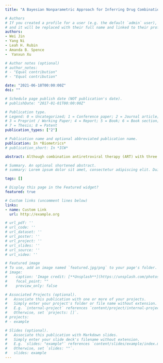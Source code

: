 ```yaml
---
title: "A Bayesian Nonparametric Approach for Inferring Drug Combination Effects on Mental Health in People with HIV"

# Authors
# If you created a profile for a user (e.g. the default `admin` user), write the username (folder name) here 
# and it will be replaced with their full name and linked to their profile.
authors:
- Wei Jin
- Yang Ni
- Leah H. Rubin
- Amanda B. Spence
-  Yanxun Xu

# Author notes (optional)
# author_notes:
# - "Equal contribution"
# - "Equal contribution"

date: "2021-06-18T00:00:00Z"
doi: ""

# Schedule page publish date (NOT publication's date).
# publishDate: "2017-01-01T00:00:00Z"

# Publication type.
# Legend: 0 = Uncategorized; 1 = Conference paper; 2 = Journal article;
# 3 = Preprint / Working Paper; 4 = Report; 5 = Book; 6 = Book section;
# 7 = Thesis; 8 = Patent
publication_types: ["2"]

# Publication name and optional abbreviated publication name.
publication: In *Biometrics*
# publication_short: In *ICW*

abstract: Although combination antiretroviral therapy (ART) with three or more drugs is highly effective in suppressing viral load for people with HIV (human immunodeficiency virus), many ART agents may exacerbate mental health-related adverse effects including depression. Therefore, understanding the effects of combination ART on mental health can help clinicians personalize medicine with less adverse effects to avoid undesirable health outcomes. The emergence of electronic health records offers researchers' unprecedented access to HIV data including individuals' mental health records, drug prescriptions, and clinical information over time. However, modeling such data is challenging due to high dimensionality of the drug combination space, the individual heterogeneity, and sparseness of the observed drug combinations. To address these challenges, we develop a Bayesian nonparametric approach to learn drug combination effect on mental health in people with HIV adjusting for sociodemographic, behavioral, and clinical factors. The proposed method is built upon the subset-tree kernel that represents drug combinations in a way that synthesizes known regimen structure into a single mathematical representation. It also utilizes a distance-dependent Chinese restaurant process to cluster heterogeneous populations while considering individuals' treatment histories. We evaluate the proposed approach through simulation studies, and apply the method to a dataset from the Women's Interagency HIV Study, showing the clinical utility of our model in guiding clinicians to prescribe informed and effective personalized treatment based on individuals' treatment histories and clinical characteristics.

# Summary. An optional shortened abstract.
# summary: Lorem ipsum dolor sit amet, consectetur adipiscing elit. Duis posuere tellus ac convallis placerat. Proin tincidunt magna sed ex sollicitudin condimentum.

tags: []

# Display this page in the Featured widget?
featured: true

# Custom links (uncomment lines below)
links:
- name: Custom Link
  url: http://example.org

# url_pdf: ''
# url_code: ''
# url_dataset: ''
# url_poster: ''
# url_project: ''
# url_slides: ''
# url_source: ''
# url_video: ''

# Featured image
# To use, add an image named `featured.jpg/png` to your page's folder. 
# image:
#    caption: 'Image credit: [**Unsplash**](https://unsplash.com/photos/pLCdAaMFLTE)'
#    focal_point: ""
#    preview_only: false

# Associated Projects (optional).
#   Associate this publication with one or more of your projects.
#   Simply enter your project's folder or file name without extension.
#   E.g. `internal-project` references `content/project/internal-project/index.md`.
#   Otherwise, set `projects: []`.
# projects:
# - example

# Slides (optional).
#   Associate this publication with Markdown slides.
#   Simply enter your slide deck's filename without extension.
#   E.g. `slides: "example"` references `content/slides/example/index.md`.
#   Otherwise, set `slides: ""`.
#   slides: example
---
```

